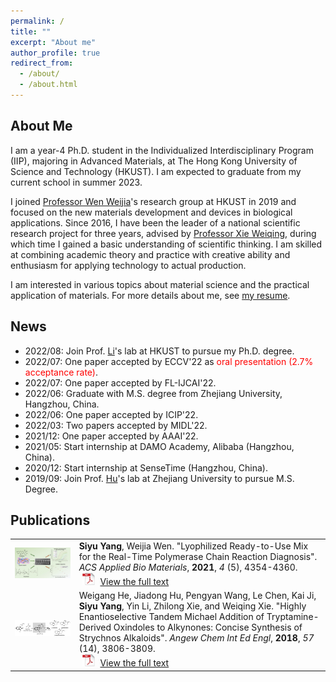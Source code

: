 ```yaml
---
permalink: /
title: ""
excerpt: "About me"
author_profile: true
redirect_from: 
  - /about/
  - /about.html
---
```

## About Me
I am a year-4 Ph.D. student in the Individualized Interdisciplinary Program (IIP), majoring in Advanced Materials, at The Hong Kong University of Science and Technology (HKUST). I am expected to graduate from my current school in summer 2023. 

I joined [Professor Wen Weijia](https://facultyprofiles.hkust.edu.hk/profiles.php?profile=weijia-wen-phwen)'s research group at HKUST in 2019 and focused on the new materials development and devices in biological applications. Since 2016, I have been the leader of a national scientific research project for three years, advised by [Professor Xie Weiqing](http://groupxie.com), during which time I gained a basic understanding of scientific thinking. I am skilled at combining academic theory and practice with creative ability and enthusiasm for applying technology to actual production. 

I am interested in various topics about material science and the practical application of materials. For more details about me, see [my resume](https://raw.githubusercontent.com/Sidney909/sidney909.github.io/master/files/sidneycv.pdf).






## News
- 2022/08: Join Prof. [Li](https://xmengli.github.io/)'s lab at HKUST to pursue my Ph.D. degree.
- 2022/07: One paper accepted by ECCV'22 as <font color='red'>oral presentation (2.7% acceptance rate)</font>. 
- 2022/07: One paper accepted by FL-IJCAI'22.
- 2022/06: Graduate with M.S. degree from Zhejiang University, Hangzhou, China.
- 2022/06: One paper accepted by ICIP'22.
- 2022/03: Two papers accepted by MIDL'22. 
- 2021/12: One paper accepted by AAAI'22.
- 2021/05: Start internship at DAMO Academy, Alibaba (Hangzhou, China).
- 2020/12: Start internship at SenseTime (Hangzhou, China).
- 2019/09: Join Prof. [Hu](https://person.zju.edu.cn/en/huhaoji)'s lab at Zhejiang University to pursue M.S. Degree.


## Publications
<table style="border: none; border-collapse: collapse;" border="0">

<tr style="border-collapse: separate; border-spacing:30em;">
  <td style="border-collapse: collapse; border: none;">
    <img src="https://raw.githubusercontent.com/Sidney909/sidney909.github.io/master/images/lyopub2.png" width="600" />
  </td>
  <td style="border-collapse: collapse; border: none;">
    <b>Siyu Yang</b>, Weijia Wen.
    "Lyophilized Ready-to-Use Mix for the Real-Time Polymerase Chain Reaction Diagnosis".
    <i>ACS Applied Bio Materials</i>, <b>2021</b>, <i>4</i> (5), 4354-4360.<br>
    <img src="https://raw.githubusercontent.com/SiLangWHL/silangwhl.github.io/master/images/pdf_icon.png" width="20" height="20" hspace="5">
    <span><a href="https://pubs.acs.org/doi/10.1021/acsabm.1c00131">View the full text</a></span><br>
 
  </td>
</tr>
 
<tr style="border-collapse: separate; border-spacing:30em;">
  <td style="border-collapse: collapse; border: none;">
    <img src="https://raw.githubusercontent.com/Sidney909/sidney909.github.io/master/images/orgpub.jpg" width="600" />
  </td>
  <td style="border-collapse: collapse; border: none;">
    Weigang He, Jiadong Hu, Pengyan Wang, Le Chen, Kai Ji, <b>Siyu Yang</b>, Yin Li, Zhilong Xie, and Weiqing Xie.
    "Highly Enantioselective Tandem Michael Addition of Tryptamine-Derived Oxindoles to Alkynones: Concise Synthesis of Strychnos Alkaloids".
    <i>Angew Chem Int Ed Engl</i>, <b>2018</b>, <i>57</i> (14), 3806-3809.<br>
    <img src="https://raw.githubusercontent.com/SiLangWHL/silangwhl.github.io/master/images/pdf_icon.png" width="20" height="20" hspace="5">
    <span><a href="https://onlinelibrary.wiley.com/doi/full/10.1002/ange.201800567">View the full text</a></span><br>

  </td>
</tr>
  
</table>
